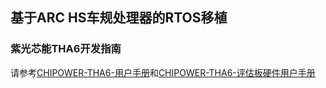## 基于ARC HS车规处理器的RTOS移植


### 紫光芯能THA6开发指南

请参考[CHIPOWER-THA6-用户手册](https://github.com/foss-for-synopsys-dwc-arc-processors/embarc_applications/tree/master/arc_design_contest/2022/Tongxin/CHIPOWER-THA6-用户手册-V1.7.0-ZH.pdf)和[CHIPOWER-THA6-评估板硬件用户手册](https://github.com/foss-for-synopsys-dwc-arc-processors/embarc_applications/tree/master/arc_design_contest/2022/Tongxin/CHIPOWER-THA6-评估板硬件用户手册-V1.0.0-ZH.pdf)